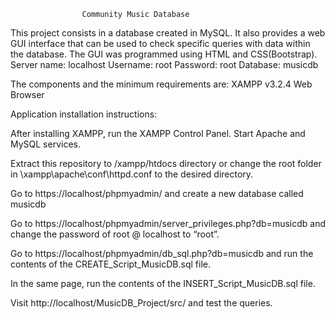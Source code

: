                     Community Music Database

This project consists in a database created in MySQL. It also provides a web GUI interface that can be used to check specific queries with data within the database. The GUI was programmed using HTML and CSS(Bootstrap).
Server name: localhost
Username: root
Password: root
Database: musicdb

The components and the minimum requirements are:
XAMPP v3.2.4
Web Browser


  Application installation instructions: 

After installing XAMPP, run the XAMPP Control Panel. Start Apache and MySQL services.

Extract this repository to /xampp/htdocs directory or change the root folder in \xampp\apache\conf\httpd.conf to the desired directory.

Go to https://localhost/phpmyadmin/ and create a new database called musicdb

Go to https://localhost/phpmyadmin/server_privileges.php?db=musicdb and change the password of root @ localhost to “root”.

Go to https://localhost/phpmyadmin/db_sql.php?db=musicdb and run the contents of the CREATE_Script_MusicDB.sql file.

In the same page, run the contents of the INSERT_Script_MusicDB.sql file.

Visit http://localhost/MusicDB_Project/src/ and test the queries.
